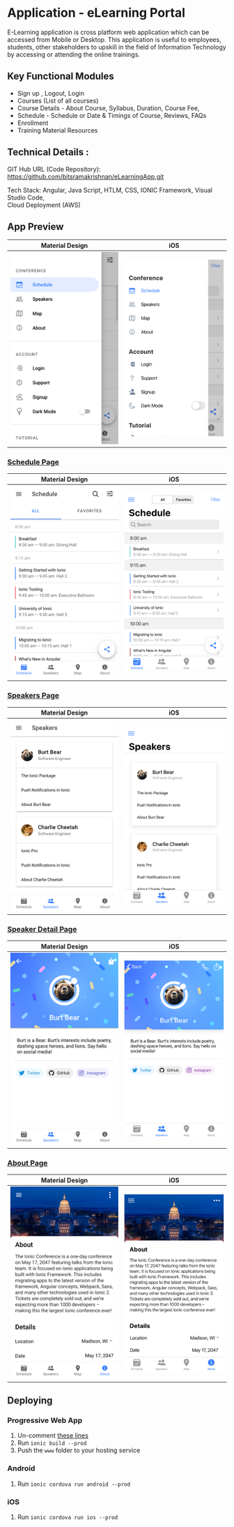 # Application - eLearning Portal

E-Learning application is cross platform web application which can be accessed from Mobile or Desktop.
This application is useful to employees, students, other stakeholders to upskill in the field of 
Information Technology by accessing or attending the online trainings.

## Key Functional Modules

* Sign up , Logout, Login
* Courses (List of all courses)
* Course Details - About Course, Syllabus, Duration, Course Fee,
* Schedule - Schedule or Date & Timings of Course, Reviews, FAQs
* Enrollment
* Training Material Resources

## Technical Details :

GIT Hub URL (Code Repository): https://github.com/bitsramakrishnan/eLearningApp.git

Tech Stack:
	  Angular, Java Script, HTLM, CSS,
    IONIC Framework, Visual Studio Code,           
    Cloud Deployment (AWS) 

## App Preview


| Material Design  | iOS  |
| -----------------| -----|
| ![Android Menu](/resources/screenshots/android-menu.png) | ![iOS Menu](/resources/screenshots/ios-menu.png) |


### [Schedule Page](https://github.com/ionic-team/ionic-conference-app/blob/master/src/app/pages/schedule/schedule.html)

| Material Design  | iOS  |
| -----------------| -----|
| ![Android Schedule](/resources/screenshots/android-schedule.png) | ![iOS Schedule](/resources/screenshots/ios-schedule.png) |

### [Speakers Page](https://github.com/ionic-team/ionic-conference-app/blob/master/src/app/pages/speaker-list/speaker-list.html)

| Material Design  | iOS  |
| -----------------| -----|
| ![Android Speakers](/resources/screenshots/android-speakers.png) | ![iOS Speakers](/resources/screenshots/ios-speakers.png) |

### [Speaker Detail Page](https://github.com/ionic-team/ionic-conference-app/blob/master/src/app/pages/speaker-detail/speaker-detail.html)

| Material Design  | iOS  |
| -----------------| -----|
| ![Android Speaker Detail](/resources/screenshots/android-speaker-detail.png) | ![iOS Speaker Detail](/resources/screenshots/ios-speaker-detail.png) |

### [About Page](https://github.com/ionic-team/ionic-conference-app/blob/master/src/app/pages/about/about.html)

| Material Design  | iOS  |
| -----------------| -----|
| ![Android About](/resources/screenshots/android-about.png) | ![iOS About](/resources/screenshots/ios-about.png) |


## Deploying

### Progressive Web App

1. Un-comment [these lines](https://github.com/ionic-team/ionic2-app-base/blob/master/src/index.html#L21)
2. Run `ionic build --prod`
3. Push the `www` folder to your hosting service

### Android

1. Run `ionic cordova run android --prod`

### iOS

1. Run `ionic cordova run ios --prod`
